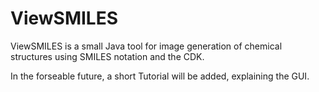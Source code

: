 # ViewSMILES
ViewSMILES is a small Java tool for image generation of chemical structures using SMILES notation and the CDK.

In the forseable future, a short Tutorial will be added, explaining the GUI.
